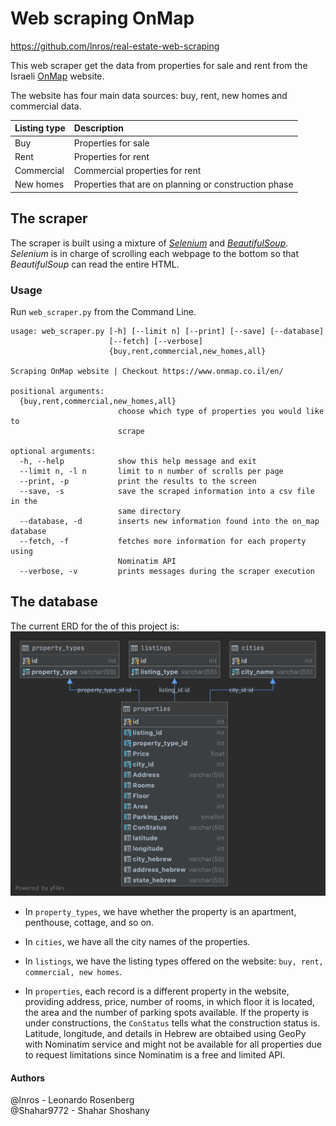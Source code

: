 # Web scraping OnMap
https://github.com/lnros/real-estate-web-scraping

This web scraper get the data from properties for sale and rent from  the Israeli [OnMap](https://www.onmap.co.il/en/)  website.

The website has four main data sources: buy, rent, new homes and commercial data.

| **Listing type** | **Description**|
| :-------------|:---------------|
| Buy | Properties for sale |
| Rent | Properties for rent |
| Commercial | Commercial properties for rent|
| New homes| Properties that are on planning or construction phase|


## The scraper

The scraper is built using a mixture of [*Selenium*][selenium-site] and [*BeautifulSoup*][bs4-site].
*Selenium* is in charge of scrolling each webpage to the bottom so that *BeautifulSoup* can read the entire HTML.

### Usage

Run `web_scraper.py` from the Command Line.

```
usage: web_scraper.py [-h] [--limit n] [--print] [--save] [--database]
                      [--fetch] [--verbose]
                      {buy,rent,commercial,new_homes,all}

Scraping OnMap website | Checkout https://www.onmap.co.il/en/

positional arguments:
  {buy,rent,commercial,new_homes,all}
                        choose which type of properties you would like to
                        scrape

optional arguments:
  -h, --help            show this help message and exit
  --limit n, -l n       limit to n number of scrolls per page
  --print, -p           print the results to the screen
  --save, -s            save the scraped information into a csv file in the
                        same directory
  --database, -d        inserts new information found into the on_map database
  --fetch, -f           fetches more information for each property using
                        Nominatim API
  --verbose, -v         prints messages during the scraper execution
```


## The database

The current ERD for the of this project is:
![](db/on_map_cloud.png)

- In `property_types`, we have whether the property is an apartment, penthouse, cottage, and so on.

- In `cities`, we have all the city names of the properties.

- In `listings`, we have the listing types offered on the website: `buy, rent, commercial, new homes`.

- In `properties`, each record is a different property in the website, providing address, price, number of rooms, in which floor it is located, the area and the number of parking spots available.
If the property is under constructions, the `ConStatus` tells what the construction status is. Latitude, longitude, and details in Hebrew are obtaibed using GeoPy with Nominatim service and might not be available for all properties due to request limitations since Nominatim is a free and limited API.


#### Authors
@lnros - Leonardo Rosenberg <br>
@Shahar9772 - Shahar Shoshany


[selenium-site]: https://selenium-python.readthedocs.io/

[bs4-site]: https://readthedocs.org/projects/beautiful-soup-4/
